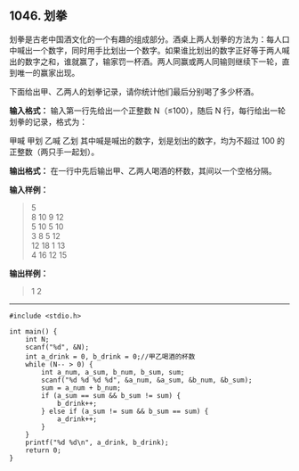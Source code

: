 ﻿## 1046. 划拳
划拳是古老中国酒文化的一个有趣的组成部分。酒桌上两人划拳的方法为：每人口中喊出一个数字，同时用手比划出一个数字。如果谁比划出的数字正好等于两人喊出的数字之和，谁就赢了，输家罚一杯酒。两人同赢或两人同输则继续下一轮，直到唯一的赢家出现。

下面给出甲、乙两人的划拳记录，请你统计他们最后分别喝了多少杯酒。

**输入格式：**
输入第一行先给出一个正整数 N（≤100），随后 N 行，每行给出一轮划拳的记录，格式为：

甲喊 甲划 乙喊 乙划
其中喊是喊出的数字，划是划出的数字，均为不超过 100 的正整数（两只手一起划）。

**输出格式：**
在一行中先后输出甲、乙两人喝酒的杯数，其间以一个空格分隔。

**输入样例：**
>5  
8 10 9 12  
5 10 5 10  
3 8 5 12  
12 18 1 13  
4 16 12 15  

**输出样例：**
>1 2  

---
```
#include <stdio.h>

int main() {
    int N;
	scanf("%d", &N);
	int a_drink = 0, b_drink = 0;//甲乙喝酒的杯数 
	while (N-- > 0) {
		int a_num, a_sum, b_num, b_sum, sum;
		scanf("%d %d %d %d", &a_num, &a_sum, &b_num, &b_sum);
		sum = a_num + b_num;
		if (a_sum == sum && b_sum != sum) {
			b_drink++;
		} else if (a_sum != sum && b_sum == sum) {
			a_drink++;
		}
	}
	printf("%d %d\n", a_drink, b_drink);
    return 0;
}
```